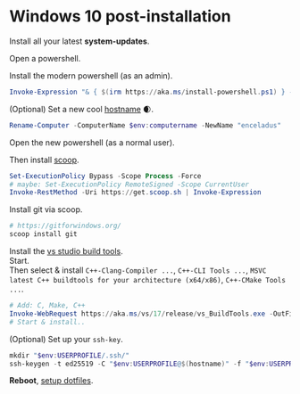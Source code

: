 # Windows 10 post-installation

Install all your latest **system-updates**.  

Open a powershell.  

Install the modern powershell (as an admin).  

```powershell
Invoke-Expression "& { $(irm https://aka.ms/install-powershell.ps1) } -UseMSI"
```

(Optional) Set a new cool [hostname](http://seriss.com/people/erco/unixtools/hostnames.html) 🌒.

```powershell
Rename-Computer -ComputerName $env:computername -NewName "enceladus"
```

Open the new powershell (as a normal user).

Then install [scoop](https://scoop.sh/).

```powershell
Set-ExecutionPolicy Bypass -Scope Process -Force
# maybe: Set-ExecutionPolicy RemoteSigned -Scope CurrentUser
Invoke-RestMethod -Uri https://get.scoop.sh | Invoke-Expression
```

Install git via scoop.

```powershell
# https://gitforwindows.org/
scoop install git
```

Install the [vs studio build tools](https://aka.ms/vs/17/release/vs_BuildTools.exe).  
Start.  
Then select & install `C++-Clang-Compiler ...`, `C++-CLI Tools ...`, `MSVC latest C++ buildtools for your architecture (x64/x86)`, `C++-CMake Tools ...`.

```powershell
# Add: C, Make, C++
Invoke-WebRequest https://aka.ms/vs/17/release/vs_BuildTools.exe -OutFile ~\Downloads\vs_BuildTools.exe
# Start & install..
```



(Optional) Set up your `ssh-key`.

```powershell
mkdir "$env:USERPROFILE/.ssh/"
ssh-keygen -t ed25519 -C "$env:USERPROFILE@$(hostname)" -f "$env:USERPROFILE/.ssh/id_ed25519"
```


**Reboot**, [setup dotfiles](2-how-to-windows-dotfiles.md).
